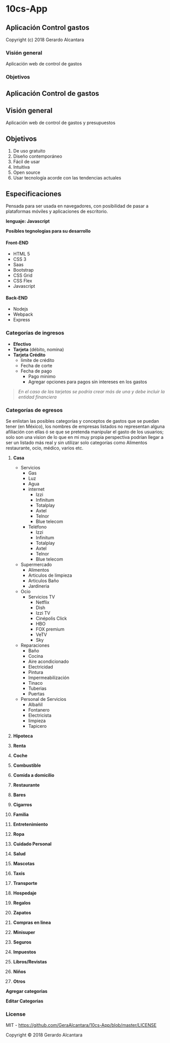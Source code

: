 # 10cs-App
## Aplicación Control gastos
Copyright (c) 2018 Gerardo Alcantara 



 

### Visión general
Aplicación web de control de gastos  

### Objetivos

## Aplicación Control de gastos
 

## Visión general
Aplicación web de control de gastos y presupuestos

## Objetivos
1. De uso gratuito 
2. Diseño contemporáneo
3. Fácil de usar 
4. Intuitiva 
5. Open source
6. Usar tecnología acorde con las tendencias actuales

## Especificaciones 
Pensada para ser usada en navegadores, con posibilidad de pasar a plataformas móviles y aplicaciones de escritorio.

**lenguaje: Javascript** 

**Posibles tegnologias para su desarrollo**

#### Front-END
  - HTML 5
  - CSS 3
  - Saas
  - Bootstrap 
  - CSS Grid
  - CSS Flex
  - Javascript

#### Back-END
  - Nodejs
  - Webpack
  - Express



### Categorías de ingresos

* **Efectivo**
* **Tarjeta** (débito, nomina)
* **Tarjeta Crédito**
    -  limite de crédito
    -  Fecha de corte
    -  Fecha de pago
       *  Pago minimo 
       *  Agregar opciones para pagos sin intereses en los gastos 

> *En el caso de las tarjetas se podría crear más de una y debe incluir la entidad financiera*
>

### Categorías de egresos
Se enlistan las posibles categorías y conceptos de gastos que se puedan tener (en México), los nombres de empresas listados no representan alguna afiliación con ellas ó se que se pretenda manipular el gasto de los usuarios; solo son una vision de lo que en mi muy propia perspectiva podrían llegar a ser un listado más real y sin utilizar solo categorías como Alimentos restaurante, ocio, médico, varios etc.  

1) **Casa**
   - Servicios
     *  Gas
     *  Luz
     *  Agua
     *  internet
        +  Izzi
        +  Infinitum 
        +  Totalplay 
        +  Axtel
        +  Telnor
        +  Blue telecom
     *  Teléfono
        +  Izzi
        +  Infinitum 
        +  Totalplay 
        +  Axtel
        +  Telnor
        +  Blue telecom
   - Supermercado
     *  Alimentos
     *  Articulos de limpieza
     *  Articulos Baño
     *  Jardineria
   - Ocio
     *  Servicios TV
        +  Netflix
        +  Dish 
        +  Izzi TV 
        +  Cinépolis Click
        +  HBO
        +  FOX premium
        +  VeTV
        +  Sky
   - Reparaciones
     *  Baño
     *  Cocina
     *  Aire acondicionado
     *  Electricidad
     *  Pintura
     *  Impermeabilización
     *  Tinaco
     *  Tuberias
     *  Puertas
   - Personal de Servicios
     *  Albañil
     *  Fontanero
     *  Electricista
     *  limpieza
     *  Tapicero
     
    
2) **Hipoteca**
3) **Renta**
4) **Coche**
5) **Combustible**
6) **Comida a domicilio**
7) **Restaurante**
8) **Bares**
9) **Cigarros**
10) **Familia**
11) **Entretenimiento**
12) **Ropa**
13) **Cuidado Personal**
14) **Salud**
15) **Mascotas**
16) **Taxis**
17) **Transporte**
18) **Hospedaje**
19) **Regalos**
20) **Zapatos**
21) **Compras en linea**
22) **Minisuper**
23) **Seguros**
24) **Impuestos**
25) **Libros/Revistas**
26) **Niños**
27) **Otros**

 **Agregar categorias**
 
 **Editar Categorias**

### License

MIT - <https://github.com/GeraAlcantara/10cs-App/blob/master/LICENSE>

Copyright &copy; 2018 Gerardo Alcantara 
